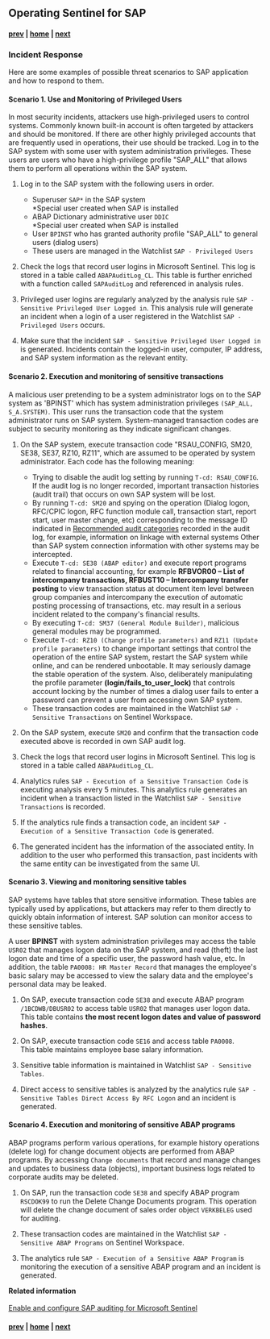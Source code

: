 ## Operating Sentinel for SAP
#### [prev](./Pricing.md) | [home](./introduction.md)  | [next](./SentinelIntegrationwithRise.md)
### Incident Response

Here are some examples of possible threat scenarios to SAP application and how to respond to them.

#### Scenario 1. Use and Monitoring of Privileged Users
  
In most security incidents, attackers use high-privileged users to control systems. Commonly known built-in account is often targeted by attackers and should be monitored. If there are other highly privileged accounts that are frequently used in operations, their use should be tracked. 
Log in to the SAP system with some user with system administration privileges. These users are users who have a high-privilege profile "SAP_ALL" that allows them to perform all operations within the SAP system.

1. Log in to the SAP system with the following users in order.

    - Superuser `SAP*` in the SAP system  
      *Special user created when SAP is installed
    - ABAP Dictionary administrative user `DDIC`  
      *Special user created when SAP is installed
    - User `BPINST` who has granted authority profile "SAP_ALL" to general users (dialog users)
    - These users are managed in the Watchlist `SAP - Privileged Users`

2. Check the logs that record user logins in Microsoft Sentinel. This log is stored in a table called `ABAPAuditLog_CL`. This table is further enriched with a function called `SAPAuditLog` and referenced in analysis rules.

3. Privileged user logins are regularly analyzed by the analysis rule `SAP - Sensitive Privileged User Logged in`.
  This analysis rule will generate an incident when a login of a user registered in the Watchlist `SAP - Privileged Users` occurs.
  
4. Make sure that the incident `SAP - Sensitive Privileged User Logged in` is generated.
  Incidents contain the logged-in user, computer, IP address, and SAP system information as the relevant entity.

#### Scenario 2. Execution and monitoring of sensitive transactions 

A malicious user pretending to be a system administrator logs on to the SAP system as 'BPINST' which has system administration privileges `(SAP_ALL, S_A.SYSTEM)`. This user runs the transaction code that the system administrator runs on SAP system. System-managed transaction codes are subject to security monitoring as they indicate significant changes.
  
  1. On the SAP system, execute transaction code "RSAU_CONFIG, SM20, SE38, SE37, RZ10, RZ11", which are assumed to be operated by system administrator. Each code has the following meaning:
      - Trying to disable the audit log setting by running `T-cd: RSAU_CONFIG`. If the audit log is no longer recorded, important transaction histories (audit trail) that occurs on own SAP system will be lost.
      - By running `T-cd: SM20` and spying on the operation (Dialog logon, RFC/CPIC logon, RFC function module call, transaction start, report start, user master change, etc) corresponding to the message ID indicated in [Recommended audit categories](https://learn.microsoft.com/en-us/azure/sentinel/sap/configure-audit) recorded in the audit log, for example, information on linkage with external systems Other than SAP system connection information with other systems may be intercepted.
      - Execute `T-cd: SE38 (ABAP editor)` and execute report programs related to financial accounting, for example **RFBVOR00 – List of intercompany transactions, RFBUST10 – Intercompany transfer posting** to view transaction status at document item level between group companies and intercompany the execution of automatic posting processing of transactions, etc. may result in a serious incident related to the company's financial results.
      - By executing `T-cd: SM37 (General Module Builder)`, malicious general modules may be programmed.
      - Execute `T-cd: RZ10 (Change profile parameters)` and `RZ11 (Update profile parameters)` to change important settings that control the operation of the entire SAP system, restart the SAP system while online, and can be rendered unbootable. It may seriously damage the stable operation of the system. Also, deliberately manipulating the profile parameter **(login/fails_to_user_lock)** that controls account locking by the number of times a dialog user fails to enter a password can prevent a user from accessing own SAP system.
      - These transaction codes are maintained in the Watchlist `SAP - Sensitive Transactions` on Sentinel Workspace.

  2. On the SAP system, execute `SM20` and confirm that the transaction code executed above is recorded in own SAP audit log.

  3. Check the logs that record user logins in Microsoft Sentinel. This log is stored in a table called `ABAPAuditLog_CL`.

  4. Analytics rules `SAP - Execution of a Sensitive Transaction Code` is executing analysis every 5 minutes.
    This analytics rule generates an incident when a transaction listed in the Watchlist `SAP - Sensitive Transactions` is recorded.

  5. If the analytics rule finds a transaction code, an incident `SAP - Execution of a Sensitive Transaction Code` is generated.

  6. The generated incident has the information of the associated entity. In addition to the user who performed this transaction, past incidents with the same entity can be investigated from the same UI.

#### Scenario 3. Viewing and monitoring sensitive tables

SAP systems have tables that store sensitive information. These tables are typically used by applications, but attackers may refer to them directly to quickly obtain information of interest. SAP solution can monitor access to these sensitive tables.

A user **BPINST** with system administration privileges may access the table `USR02` that manages logon data on the SAP system, and read (theft) the last logon date and time of a specific user, the password hash value, etc. In addition, the table `PA0008: HR Master Record` that manages the employee's basic salary may be accessed to view the salary data and the employee's personal data may be leaked.

1. On SAP, execute transaction code `SE38` and execute ABAP program `/1BCDWB/DBUSR02` to access table `USR02` that manages user logon data. 
 This table contains **the most recent logon dates and value of password hashes**.

2. On SAP, execute transaction code `SE16` and access table `PA0008`.  
 This table maintains employee base salary information.

3. Sensitive table information is maintained in Watchlist `SAP - Sensitive Tables`.

4. Direct access to sensitive tables is analyzed by the analytics rule `SAP - Sensitive Tables Direct Access By RFC Logon` and an incident is generated.

#### Scenario 4. Execution and monitoring of sensitive ABAP programs

ABAP programs perform various operations, for example history operations (delete log) for change document objects are performed from ABAP programs. By accessing `Change documents` that record and manage changes and updates to business data (objects), important business logs related to corporate audits may be deleted.

1. On SAP, run the transaction code `SE38` and specify ABAP program `RSCDOK99` to run the Delete Change Documents program. This operation will delete the change document of sales order object `VERKBELEG` used for auditing.

2. These transaction codes are maintained in the Watchlist `SAP - Sensitive ABAP Programs` on Sentinel Workspace.

3. The analytics rule `SAP - Execution of a Sensitive ABAP Program` is monitoring the execution of a sensitive ABAP program and an incident is generated.

**Related information**  </br></br>
[Enable and configure SAP auditing for Microsoft Sentinel](https://learn.microsoft.com/en-us/azure/sentinel/sap/configure-audit?source=recommendations)
</br>
#### [prev](./Pricing.md) | [home](./introduction.md)  | [next](./SentinelIntegrationwithRise.md)


